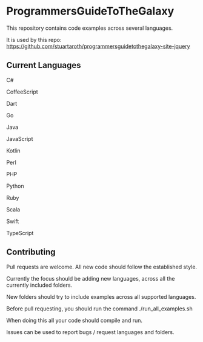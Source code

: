 # ProgrammersGuideToTheGalaxy

This repository contains code examples across several languages.

It is used by this repo:
https://github.com/stuartaroth/programmersguidetothegalaxy-site-jquery

## Current Languages

C#

CoffeeScript

Dart

Go

Java

JavaScript

Kotlin

Perl

PHP

Python

Ruby

Scala

Swift

TypeScript

## Contributing

Pull requests are welcome. All new code should follow the established style.

Currently the focus should be adding new languages, across all the currently included folders.

New folders should try to include examples across all supported languages.

Before pull requesting, you should run the command ./run_all_examples.sh

When doing this all your code should compile and run.

Issues can be used to report bugs / request languages and folders.
